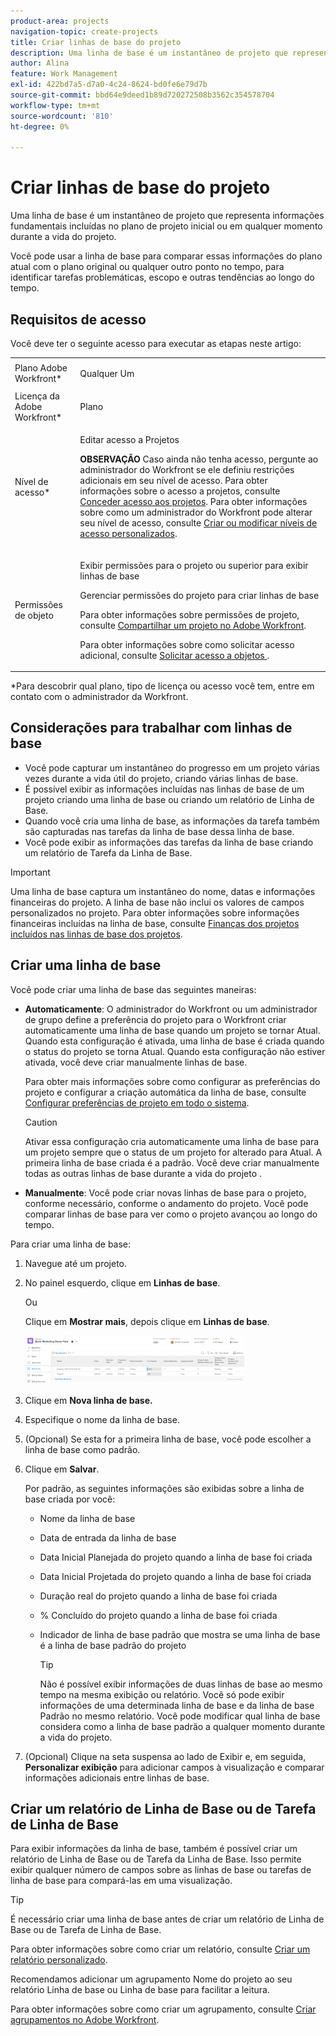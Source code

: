 ```yaml
---
product-area: projects
navigation-topic: create-projects
title: Criar linhas de base do projeto
description: Uma linha de base é um instantâneo de projeto que representa informações fundamentais incluídas no plano de projeto inicial ou em qualquer momento durante a vida do projeto.
author: Alina
feature: Work Management
exl-id: 422bd7a5-d7a0-4c24-8624-bd0fe6e79d7b
source-git-commit: bbd64e9deed1b89d720272508b3562c354578704
workflow-type: tm+mt
source-wordcount: '810'
ht-degree: 0%

---
```


# Criar linhas de base do projeto

Uma linha de base é um instantâneo de projeto que representa informações fundamentais incluídas no plano de projeto inicial ou em qualquer momento durante a vida do projeto.

Você pode usar a linha de base para comparar essas informações do plano atual com o plano original ou qualquer outro ponto no tempo, para identificar tarefas problemáticas, escopo e outras tendências ao longo do tempo.

## Requisitos de acesso

<!--
drafted for P&P:

<table style="table-layout:auto"> 
 <col> 
 <col> 
 <tbody> 
  <tr> 
   <td role="rowheader">Adobe Workfront plan*</td> 
   <td> <p>Any</p> </td> 
  </tr> 
  <tr> 
   <td role="rowheader">Adobe Workfront license*</td> 
   <td> <p>Current license: Standard </p> 
   Or
   <p>Legacy license: Plan </p> 
   </td> 
  </tr> 
  <tr> 
   <td role="rowheader">Access level*</td> 
   <td> <p>Edit access to Projects</p> <p><b>NOTE</b>
   
   If you still don't have access, ask your Workfront administrator if they set additional restrictions in your access level. For information about access to projects, see <a href="../../../administration-and-setup/add-users/configure-and-grant-access/grant-access-projects.md" class="MCXref xref">Grant access to projects</a>. For information on how a Workfront administrator can change your access level, see <a href="../../../administration-and-setup/add-users/configure-and-grant-access/create-modify-access-levels.md" class="MCXref xref">Create or modify custom access levels</a>. </p> </td> 
  </tr> 
  <tr> 
   <td role="rowheader">Object permissions</td> 
   <td> <p>View permissions to the project or higher to view baselines</p> <p>Manage permissions to the project to create baselines</p> <p> For information about project permissions, see <a href="../../../workfront-basics/grant-and-request-access-to-objects/share-a-project.md" class="MCXref xref">Share a project in Adobe Workfront</a>.</p> <p>For information on requesting additional access, see <a href="../../../workfront-basics/grant-and-request-access-to-objects/request-access.md" class="MCXref xref">Request access to objects </a>.</p> </td> 
  </tr> 
 </tbody> 
</table>
-->

Você deve ter o seguinte acesso para executar as etapas neste artigo:

<table style="table-layout:auto"> 
 <col> 
 <col> 
 <tbody> 
  <tr> 
   <td role="rowheader">Plano Adobe Workfront*</td> 
   <td> <p>Qualquer Um</p> </td> 
  </tr> 
  <tr> 
   <td role="rowheader">Licença da Adobe Workfront*</td> 
   <td> <p>Plano </p> </td> 
  </tr> 
  <tr> 
   <td role="rowheader">Nível de acesso*</td> 
   <td> <p>Editar acesso a Projetos</p> <p><b>OBSERVAÇÃO</b>
   Caso ainda não tenha acesso, pergunte ao administrador do Workfront se ele definiu restrições adicionais em seu nível de acesso. Para obter informações sobre o acesso a projetos, consulte <a href="../../../administration-and-setup/add-users/configure-and-grant-access/grant-access-projects.md" class="MCXref xref">Conceder acesso aos projetos</a>. Para obter informações sobre como um administrador do Workfront pode alterar seu nível de acesso, consulte <a href="../../../administration-and-setup/add-users/configure-and-grant-access/create-modify-access-levels.md" class="MCXref xref">Criar ou modificar níveis de acesso personalizados</a>. </p> </td> 
  </tr> 
  <tr> 
   <td role="rowheader">Permissões de objeto</td> 
   <td> <p>Exibir permissões para o projeto ou superior para exibir linhas de base</p> <p>Gerenciar permissões do projeto para criar linhas de base</p> <p> Para obter informações sobre permissões de projeto, consulte <a href="../../../workfront-basics/grant-and-request-access-to-objects/share-a-project.md" class="MCXref xref">Compartilhar um projeto no Adobe Workfront</a>.</p> <p>Para obter informações sobre como solicitar acesso adicional, consulte <a href="../../../workfront-basics/grant-and-request-access-to-objects/request-access.md" class="MCXref xref">Solicitar acesso a objetos </a>.</p> </td> 
  </tr> 
 </tbody> 
</table>

&#42;Para descobrir qual plano, tipo de licença ou acesso você tem, entre em contato com o administrador da Workfront.

## Considerações para trabalhar com linhas de base

* Você pode capturar um instantâneo do progresso em um projeto várias vezes durante a vida útil do projeto, criando várias linhas de base.
* É possível exibir as informações incluídas nas linhas de base de um projeto criando uma linha de base ou criando um relatório de Linha de Base.
* Quando você cria uma linha de base, as informações da tarefa também são capturadas nas tarefas da linha de base dessa linha de base.
* Você pode exibir as informações das tarefas da linha de base criando um relatório de Tarefa da Linha de Base.

>[!IMPORTANT]
>
>Uma linha de base captura um instantâneo do nome, datas e informações financeiras do projeto. A linha de base não inclui os valores de campos personalizados no projeto. Para obter informações sobre informações financeiras incluídas na linha de base, consulte [Finanças dos projetos incluídos nas linhas de base dos projetos](../../../manage-work/projects/project-finances/project-finances-included-in-project-baselines.md).

## Criar uma linha de base

Você pode criar uma linha de base das seguintes maneiras:

* **Automaticamente**: O administrador do Workfront ou um administrador de grupo define a preferência do projeto para o Workfront criar automaticamente uma linha de base quando um projeto se tornar Atual. Quando esta configuração é ativada, uma linha de base é criada quando o status do projeto se torna Atual. Quando esta configuração não estiver ativada, você deve criar manualmente linhas de base.

   Para obter mais informações sobre como configurar as preferências do projeto e configurar a criação automática da linha de base, consulte [Configurar preferências de projeto em todo o sistema](../../../administration-and-setup/set-up-workfront/configure-system-defaults/set-project-preferences.md).

   >[!CAUTION]
   >
   >Ativar essa configuração cria automaticamente uma linha de base para um projeto sempre que o status de um projeto for alterado para Atual. A primeira linha de base criada é a padrão. Você deve criar manualmente todas as outras linhas de base durante a vida do projeto .

* **Manualmente**: Você pode criar novas linhas de base para o projeto, conforme necessário, conforme o andamento do projeto. Você pode comparar linhas de base para ver como o projeto avançou ao longo do tempo.

Para criar uma linha de base:

1. Navegue até um projeto.
1. No painel esquerdo, clique em **Linhas de base**.

   Ou

   Clique em **Mostrar mais**, depois clique em **Linhas de base**.

   ![](assets/nwe-baselines-section-on-project-with-header-350x78.png)

1. Clique em **Nova linha de base.**
1. Especifique o nome da linha de base.
1. (Opcional) Se esta for a primeira linha de base, você pode escolher a linha de base como padrão.
1. Clique em **Salvar**.

   Por padrão, as seguintes informações são exibidas sobre a linha de base criada por você:

   * Nome da linha de base
   * Data de entrada da linha de base
   * Data Inicial Planejada do projeto quando a linha de base foi criada
   * Data Inicial Projetada do projeto quando a linha de base foi criada
   * Duração real do projeto quando a linha de base foi criada
   * % Concluído do projeto quando a linha de base foi criada
   * Indicador de linha de base padrão que mostra se uma linha de base é a linha de base padrão do projeto

      >[!TIP]
      >
      >Não é possível exibir informações de duas linhas de base ao mesmo tempo na mesma exibição ou relatório. Você só pode exibir informações de uma determinada linha de base e da linha de base Padrão no mesmo relatório. Você pode modificar qual linha de base considera como a linha de base padrão a qualquer momento durante a vida do projeto.

1. (Opcional) Clique na seta suspensa ao lado de Exibir e, em seguida, **Personalizar exibição** para adicionar campos à visualização e comparar informações adicionais entre linhas de base.

## Criar um relatório de Linha de Base ou de Tarefa de Linha de Base

Para exibir informações da linha de base, também é possível criar um relatório de Linha de Base ou de Tarefa da Linha de Base. Isso permite exibir qualquer número de campos sobre as linhas de base ou tarefas de linha de base para compará-las em uma visualização.

>[!TIP]
>
>É necessário criar uma linha de base antes de criar um relatório de Linha de Base ou de Tarefa de Linha de Base.

Para obter informações sobre como criar um relatório, consulte [Criar um relatório personalizado](../../../reports-and-dashboards/reports/creating-and-managing-reports/create-custom-report.md).

Recomendamos adicionar um agrupamento Nome do projeto ao seu relatório Linha de base ou Linha de base para facilitar a leitura.

Para obter informações sobre como criar um agrupamento, consulte [Criar agrupamentos no Adobe Workfront](../../../reports-and-dashboards/reports/reporting-elements/create-groupings.md).

